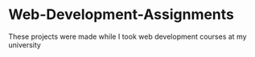 # Web-Development-Assignments
These projects were made while I took web development courses at my university 

